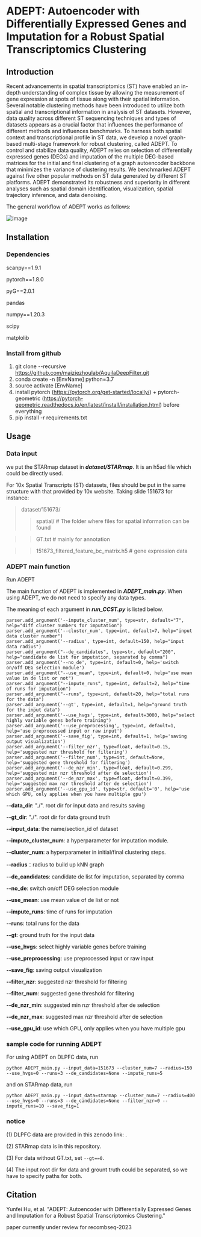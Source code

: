 # ADEPT: Autoencoder with Differentially Expressed Genes and Imputation for a Robust Spatial Transcriptomics Clustering

## Introduction 

Recent advancements in spatial transcriptomics (ST) have enabled an in-depth understanding of complex tissue by allowing the measurement of gene expression at spots of tissue along with their spatial information. Several notable clustering methods have been introduced to utilize both spatial and transcriptional information in analysis of ST datasets. However, data quality across different ST sequencing techniques and types of datasets appears as a crucial factor that influences the performance of different methods and influences benchmarks. To harness both spatial context and transcriptional profile in ST data, we develop a novel graph-based multi-stage framework for robust clustering, called ADEPT. To control and stabilize data quality, ADEPT relies on selection of differentially expressed genes (DEGs) and imputation of the multiple DEG-based matrices for the initial and final clustering of a graph autoencoder backbone that minimizes the variance of clustering results. We benchmarked ADEPT against five other popular methods on ST data generated by different ST platforms. ADEPT demonstrated its robustness and superiority in different analyses such as spatial domain identification, visualization, spatial trajectory inference, and data denoising.

The general workflow of ADEPT works as follows:

![image](https:****.png)

## Installation
### Dependencies
scanpy==1.9.1

pytorch==1.8.0

pyG==2.0.1

pandas

numpy==1.20.3

scipy

matplolib

### Install from github
1. git clone --recursive https://github.com/maiziezhoulab/AquilaDeepFilter.git
2. conda create -n [EnvName] python=3.7
3. source activate [EnvName]
4. install pytorch (https://pytorch.org/get-started/locally/) + pytorch-geometric (https://pytorch-geometric.readthedocs.io/en/latest/install/installation.html) before everything
5. pip install -r requirements.txt

## Usage

### Data input

we put the STARmap dataset in ***dataset/STARmap***. It is an h5ad file which could be directly used.

For 10x Spatial Transcripts (ST) datasets, files should be put in the same structure with that provided by 10x website. Taking slide 151673 for instance:

> dataset/151673/ 
  >> spatial/  # The folder where files for spatial information can be found 
  
  >> GT.txt # mainly for annotation
  
  >> 151673_filtered_feature_bc_matrix.h5 # gene expression data

### ADEPT main function

Run ADEPT 

The main function of ADEPT is implemented in ***ADEPT_main.py***. When using ADEPT, we do not need to specify any data types. 

The meaning of each argument in ***run_CCST.py*** is listed below.

    parser.add_argument('--impute_cluster_num', type=str, default="7", help="diff cluster numbers for imputation")
    parser.add_argument('--cluster_num', type=int, default=7, help="input data cluster number")
    parser.add_argument('--radius', type=int, default=150, help="input data radius")
    parser.add_argument("--de_candidates", type=str, default="200", help="candidate de list for imputation, separated by comma")
    parser.add_argument('--no_de', type=int, default=0, help='switch on/off DEG selection module')
    parser.add_argument("--use_mean", type=int, default=0, help="use mean value in de list or not")
    parser.add_argument("--impute_runs", type=int, default=2, help="time of runs for imputation")
    parser.add_argument("--runs", type=int, default=20, help="total runs for the data")
    parser.add_argument('--gt', type=int, default=1, help="ground truth for the input data")
    parser.add_argument('--use_hvgs', type=int, default=3000, help="select highly variable genes before training")
    parser.add_argument('--use_preprocessing', type=int, default=1, help='use preprocessed input or raw input')
    parser.add_argument('--save_fig', type=int, default=1, help='saving output visualization')
    parser.add_argument('--filter_nzr', type=float, default=0.15, help='suggested nzr threshold for filtering')
    parser.add_argument('--filter_num', type=int, default=None, help='suggested gene threshold for filtering')
    parser.add_argument('--de_nzr_min', type=float, default=0.299, help='suggested min nzr threshold after de selection')
    parser.add_argument('--de_nzr_max', type=float, default=0.399, help='suggested max nzr threshold after de selection')
    parser.add_argument('--use_gpu_id', type=str, default='0', help='use which GPU, only applies when you have multiple gpu')

**--data_dir**: "./". root dir for input data and results saving

**--gt_dir**: "./". root dir for data ground truth

**--input_data**: the name/section_id of dataset

**--impute_cluster_num**: a hyperparameter for imputation module.  

**--cluster_num**: a hyperparameter in initial/final clustering steps.  

**--radius**：radius to build up kNN graph

**--de_candidates**: candidate de list for imputation, separated by comma

**--no_de**: switch on/off DEG selection module

**--use_mean**: use mean value of de list or not

**--impute_runs**: time of runs for imputation

**--runs**: total runs for the data

**--gt**: ground truth for the input data

**--use_hvgs**: select highly variable genes before training

**--use_preprocessing**: use preprocessed input or raw input

**--save_fig**: saving output visualization

**--filter_nzr**: suggested nzr threshold for filtering

**--filter_num**: suggested gene threshold for filtering

**--de_nzr_min**: suggested min nzr threshold after de selection

**--de_nzr_max**: suggested max nzr threshold after de selection

**--use_gpu_id**: use which GPU, only applies when you have multiple gpu



### sample code for running ADEPT

 
For using ADEPT on DLPFC data, run

 `python ADEPT_main.py --input_data=151673 --cluster_num=7 --radius=150 --use_hvgs=0 --runs=3 --de_candidates=None --impute_runs=5` 
 
 and on STARmap data, run
 
 `python ADEPT_main.py --input_data=starmap --cluster_num=7 --radius=400 --use_hvgs=0 --runs=3 --de_candidates=None --filter_nzr=0 --impute_runs=10 --save_fig=1`
 

### notice

(1) DLPFC data are provided in this zenodo link: .

(2) STARmap data is in this repository.

(3) For data without GT.txt, set  `--gt==0`.

(4) The input root dir for data and grount truth could be separated, so we have to specify paths for both.

<!-- All results are saved in the results folder. We provide our results in the folder ***results*** for taking further analysis. 

(1) The cell clustering labels are saved in ***types.txt***, where the first column refers to cell index, and the last column refers to cell cluster label. 

(3) The spatial distribution of cells within each batch are illustrated in ***.png*** files.  -->


Citation
--------
Yunfei Hu, et al. "ADEPT: Autoencoder with Differentially Expressed Genes and Imputation for a Robust Spatial Transcriptomics Clustering."

paper currently under review for recombseq-2023


